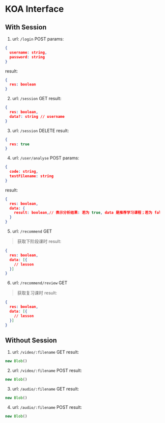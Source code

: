 # KOA Interface

## With Session
1. url: `/login` POST
params:
```json
{
  username: string,
  password: string
}
```
result:
```json
{
  res: boolean
}
```
2. url: `/session` GET
result:
```json
{
  res: boolean,
  data?: string // username
}
```
3. url: `/session` DELETE
result:
```json
{
  res: true
}
```
4. url: `/user/analyse` POST
params:
```json
{
  code: string,
  testFilename: string
}
```
result:
```json
{
  res: boolean,
  data: {
    result: boolean,// 表示分析结果: 若为 true, data 是推荐学习课程；若为 false, data 是推荐复习课程
  }
}
```
5. url: `/recommend` GET
> 获取下阶段课时
result:
```json
{
  res: boolean,
  data: [{
    // lesson
  }]
}
```
6. url: `/recommend/review` GET
> 获取复习课时
result:
```json
{
  res: boolean,
  data: [{
    // lesson
  }]
}
```

## Without Session
1. url: `/video/:filename` GET
result: 
```js
new Blob()
```

2. url: `/video/:filename` POST
result:
```js
new Blob()
```

3. url: `/audio/:filename` GET
result:
```js
new Blob()
```

4. url: `/audio/:filename` POST
result:
```js
new Blob()
```